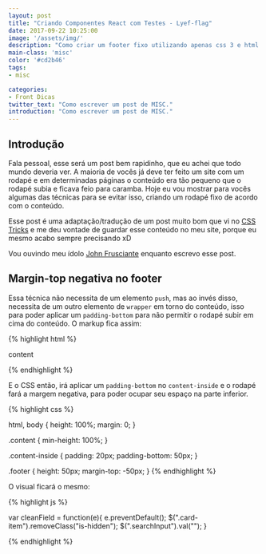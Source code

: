 ```yaml
---
layout: post
title: "Criando Componentes React com Testes - Lyef-flag"
date: 2017-09-22 10:25:00
image: '/assets/img/'
description: "Como criar um footer fixo utilizando apenas css 3 e html 5."
main-class: 'misc'
color: '#cd2b46'
tags:
- misc

categories:
- Front Dicas
twitter_text: "Como escrever um post de MISC."
introduction: "Como escrever um post de MISC."
---
```


## Introdução

Fala pessoal, esse será um post bem rapidinho, que eu achei que todo mundo deveria ver. A maioria de vocês já deve ter feito um site com um rodapé e em determinadas páginas o conteúdo era tão pequeno que o rodapé subia e ficava feio para caramba. Hoje eu vou mostrar para vocês algumas das técnicas para se evitar isso, criando um rodapé fixo de acordo com o conteúdo.

Esse post é uma adaptação/tradução de um post muito bom que vi no [CSS Tricks](https://css-tricks.com/couple-takes-sticky-footer/) e me deu vontade de guardar esse conteúdo no meu site, porque eu mesmo acabo sempre precisando xD

Vou ouvindo meu ídolo [John Frusciante](https://open.spotify.com/artist/7rN3Agir6FaZNfhf5V7mfN) enquanto escrevo esse post.




## Margin-top negativa no footer

Essa técnica não necessita de um elemento `push`, mas ao invés disso, necessita de um outro elemento de `wrapper` em torno do conteúdo, isso para poder aplicar um `padding-bottom` para não permitir o rodapé subir em cima do conteúdo. O markup fica assim:

{% highlight html %}


<body>
     <div class="content">
          <div class="content-inside">
               content
          </div>
     </div>
     <footer class="footer"></footer>
</body>

{% endhighlight %}

E o CSS então, irá aplicar um `padding-bottom` no `content-inside` e o rodapé fará a margem negativa, para poder ocupar seu espaço na parte inferior.

{% highlight css %}


html, body {
     height: 100%;
     margin: 0;
}

.content {
     min-height: 100%;
}

.content-inside {
     padding: 20px;
     padding-bottom: 50px;
}

.footer {
     height: 50px;
     margin-top: -50px;
}
{% endhighlight %}

O visual ficará o mesmo:


{% highlight js %}

var cleanField = function(e){
     e.preventDefault();
     $(".card-item").removeClass("is-hidden");
     $(".searchInput").val("");
}


{% endhighlight %}

